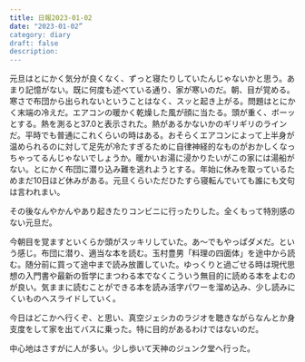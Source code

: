 ```yaml
---
title: 日報2023-01-02
date: "2023-01-02”
category: diary
draft: false
description:
---
```


元旦はとにかく気分が良くなく、ずっと寝たりしていたんじゃないかと思う。あまり記憶がない。既に何度も述べている通り、家が寒いのだ。朝、目が覚める。寒さで布団から出られないということはなく、スッと起き上がる。問題はとにかく末端の冷えだ。エアコンの暖かく乾燥した風が顔に当たる。頭が重く、ボーッとする。熱を測ると37.0と表示された。熱があるかないかのギリギリのラインだ。平時でも普通にこれくらいの時はある。おそらくエアコンによって上半身が温められるのに対して足先が冷たすぎるために自律神経的なものがおかしくなっちゃってるんじゃないでしょうか。暖かいお湯に浸かりたいがこの家には湯船がない。とにかく布団に潜り込み難を逃れようとする。年始に休みを取っているためまだ10日ほど休みがある。元旦くらいただひたすら寝転んでいても誰にも文句は言われまい。

その後なんやかんやあり起きたりコンビニに行ったりした。全くもって特別感のない元旦だ。

今朝目を覚ますといくらか頭がスッキリしていた。あ〜でもやっぱダメだ。という感じ。布団に潜り、適当な本を読む。玉村豊男「料理の四面体」を途中から読む。随分前に買って途中まで読み放置していた。ゆっくりと過ごせる時は現代思想の入門書や最新の哲学にまつわる本でなくこういう無目的に読める本をよむのが良い。気ままに読むことができる本を読み活字パワーを溜め込み、少し読みにくいものへスライドしていく。

今日はどこかへ行くぞ、と思い、真空ジェシカのラジオを聴きながらなんとか身支度をして家を出てバスに乗った。特に目的があるわけではないのだ。

中心地はさすがに人が多い。少し歩いて天神のジュンク堂へ行った。

